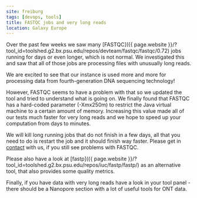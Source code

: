 ```yaml
---
site: freiburg
tags: [devops, tools]
title: FASTQC jobs and very long reads
location: Galaxy Europe
---
```


Over the past few weeks we saw many [FASTQC]({{ page.website }}/?tool_id=toolshed.g2.bx.psu.edu/repos/devteam/fastqc/fastqc/0.72) jobs running for days or even longer, which is not normal.
We investigated this and saw that all of those jobs are processing files with unusually long reads.

We are excited to see that our instance is used more and more for processing data from fourth-generation DNA sequencing technology!

However, FASTQC seems to have a problem with that so we updated the tool and tried to understand what is going on.
We finally found that FASTQC has a hard-coded parameter (-Xmx250m) to restrict the Java virtual machine to a certain amount of memory.
Increasing this value made all of our tests much faster for very long reads and we hope to speed up your computation from days to minutes.

We will kill long running jobs that do not finish in a few days, all that you need to do is restart the job and it should finish way faster.
Please get in [contact](mailto:contact@usegalaxy.eu) with us, if you still see problems with FASTQC.

Please also have a look at [fastp]({{ page.website }}/?tool_id=toolshed.g2.bx.psu.edu/repos/iuc/fastp/fastp/) as an alternative tool, that also
provides some quality metrics.

Finally, if you have data with very long reads have a look in your tool panel - there should be a Nanopore section with a lot of useful tools for ONT data.
